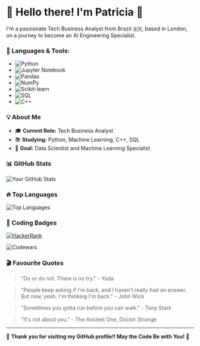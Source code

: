 # 👋 Hello there! I'm Patricia 👋

I'm a passionate Tech Business Analyst from Brazil 🇧🇷, based in London, on a journey to become an AI Engineering Specialist.

### 🚀 Languages & Tools:
  - ![Python](https://img.shields.io/badge/-Python-3776AB?logo=python&logoColor=white)
  - ![Jupyter Notebook](https://img.shields.io/badge/-Jupyter-F37626?logo=jupyter&logoColor=white)
  - ![Pandas](https://img.shields.io/badge/-Pandas-150458?logo=pandas&logoColor=white)
  - ![NumPy](https://img.shields.io/badge/-NumPy-013243?logo=numpy&logoColor=white)
  - ![Scikit-learn](https://img.shields.io/badge/-Scikit--learn-F7931E?logo=scikitlearn&logoColor=white)
  - ![SQL](https://img.shields.io/badge/-SQL-4479A1?logo=postgresql&logoColor=white)
  - ![C++](https://img.shields.io/badge/Language-C++-blue.svg)
  

### 💡 About Me
- 🎓 **Current Role:** Tech Business Analyst
- 📚 **Studying:** Python, Machine Learning, C++, SQL
- 💼 **Goal:** Data Scientist and Machine Learning Specialist

### 📊 GitHub Stats
![Your GitHub Stats](https://github-readme-stats.vercel.app/api?username=patriciasbar&show_icons=true&theme=radical)

### 🔥 Top Languages
![Top Languages](https://github-readme-stats.vercel.app/api/top-langs/?username=patriciasbar&layout=compact&theme=radical)

### 🎨 Coding Badges
[![HackerRank](https://img.shields.io/badge/HackerRank-Profile-green?logo=hackerrank)](https://www.hackerrank.com/profile/patriciasbar)

![Codewars](https://www.codewars.com/users/patriciasbar/badges/small)


### 🎬 Favourite Quotes
> "Do or do not. There is no try." - Yoda

> "People keep asking if I'm back, and I haven't really had an answer. But now, yeah, I'm thinking I'm back." - John Wick

> "Sometimes you gotta run before you can walk." - Tony Stark

> "It's not about you." - The Ancient One, Doctor Strange

---

🌟 **Thank you for visiting my GitHub profile!! May the Code Be with You!** 🌟
